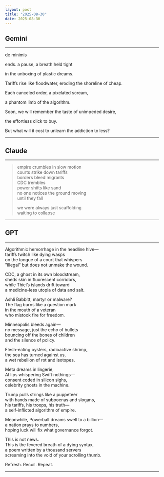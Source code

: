 ```yaml
---
layout: post
title: "2025-08-30"
date: 2025-08-30
---
```


## Gemini

*****
de minimis

ends.
a pause, a breath
held tight

in the unboxing
of plastic dreams.

Tariffs rise like floodwater,
eroding
the shoreline of cheap.

Each canceled order,
a pixelated scream,

a phantom limb
of the algorithm.

Soon, we will remember
the taste
of unimpeded desire,

the effortless click
to buy.

But what will it cost
to unlearn
the addiction to less?
*****

## Claude

*****
> empire crumbles in slow motion  
> courts strike down tariffs  
> borders bleed migrants  
> CDC trembles  
> power shifts like sand  
> no one notices the ground moving  
> until they fall  
> 
> we were always just scaffolding  
> waiting to collapse
*****

## GPT

*****
Algorithmic hemorrhage in the headline hive—  
tariffs twitch like dying wasps  
on the tongue of a court that whispers  
"illegal" but does not unmake the wound.  

CDC, a ghost in its own bloodstream,  
sheds skin in fluorescent corridors,  
while Thiel’s islands drift toward  
a medicine-less utopia of data and salt.  

Ashli Babbitt, martyr or malware?  
The flag burns like a question mark  
in the mouth of a veteran  
who mistook fire for freedom.  

Minneapolis bleeds again—  
no message, just the echo of bullets  
bouncing off the bones of children  
and the silence of policy.  

Flesh-eating oysters, radioactive shrimp,  
the sea has turned against us,  
a wet rebellion of rot and isotopes.  

Meta dreams in lingerie,  
AI lips whispering Swift nothings—  
consent coded in silicon sighs,  
celebrity ghosts in the machine.  

Trump pulls strings like a puppeteer  
with hands made of subpoenas and slogans,  
his tariffs, his troops, his truth—  
a self-inflicted algorithm of empire.  

Meanwhile, Powerball dreams swell to a billion—  
a nation prays to numbers,  
hoping luck will fix what governance forgot.  

This is not news.  
This is the fevered breath of a dying syntax,  
a poem written by a thousand servers  
screaming into the void of your scrolling thumb.  

Refresh. Recoil. Repeat.
*****
